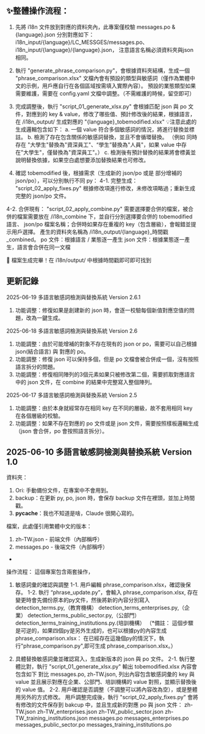 ✨整體操作流程：
-------------------------
1. 先將 i18n 文件放到對應的資料夾內，此專案僅校驗 messages.po & {language}.json
  分別對應如下：
  i18n_input/{language}/LC_MESSGES/messages.po、
  i18n_input/{language}/{language}.json，
  注意語言名稱必須資料夾與json相同。

2. 執行 "generate_phrase_comparison.py"，會根據資料夾結構，生成一個 "phrase_comparison.xlsx"
  文檔內會有預設的類型與敏感詞（僅作為繁體中文的示例，用戶應自行在各個區域按需填入實際內容）。
  預設的業態類型如果需要維護，需要在 config.yaml 文檔中調整。（不需維護的時候，留空即可）

3. 完成調整後，執行 "script_01_generate_xlsx.py" 
會根據匹配 json 與 po 文件，對應到的 key & value，修改了哪些值、預計修改後的結果，根據語言，在 /i18n_output/ 生成對應的 "{language}_tobemodified.xlsx"
💡注意此處的生成邏輯包含如下：
  a. 一個 value 符合多個敏感詞的情況，將進行替換並標註。
  b. 檢測了存在包含關係的敏感詞替換，並且不會循環替換。
（例如 同時存在 "大學生"替換為"資深員工"、“學生”替換為"人員"，如果 value 中存在"大學生"，僅替換為"資深員工"。）
  c. 檢測後有預計替換的結果將會標黃並說明替換依據，如果空白處想要添加替換結果也可修改。

4. 確認 tobemodified 後，根據需求（生成新的 json/po 或是 部分增補的 json/po），可以分別執行不同 py：
  4-1. 完整生成： "script_02_apply_fixes.py"
    根據修改項進行修改，未修改項略過；重新生成完整的 json/po 文件。

  4-2. 合併現有： "script_02_apply_combine.py"
    需要選擇要合併的檔案，被合併的檔案需要放在 /i18n_combine 下，並自行分別選擇要合併的 tobemodified 語言、
    json/po 檔案名稱；合併時如果存在重複的 key（包含層級），會報錯並提示用戶選擇。
    產生的資料夾名稱為 /i18n_output/{language}_時間戳_combined。
    po 文件：根據語言 / 業態逐一產生
    json 文件：根據業態逐一產生，語言會合併在同一文檔

🎉 檔案生成完畢！在 i18n/output/ 中根據時間戳即可即可找到


更新記錄
-------------------------

2025-06-19 多語言敏感詞檢測與替換系統 Version 2.6.1
1. 功能调整：修復如果是創建新的 json 時，會逐一校驗每個新值對應空值的問題，改為一鍵生成。

2025-06-18 多語言敏感詞檢測與替換系統 Version 2.6
1. 功能調整：由於可能增補的對象不存在現有的 json or po，需要可以自己根據 json(結合語言) 與 對應的 po。
2. 功能調整：修復 json 可以保持多個，但是 po 文檔會被合併成一個，沒有按照語言拆分的問題。
3. 功能調整：修復相同陣列的3個元素如果只被修改第二個，需要抓取對應語言中的 json 文件，在 combine 的結果中完整寫入整個陣列。

2025-06-17 多語言敏感詞檢測與替換系統 Version 2.5
1. 功能調整：由於本身就經常存在相同 key 在不同的層級，故不套用相同 key 在各個層級的校驗。
2. 功能調整：如果不存在對應的 po 文件或是 json 文件，需要按照樣板邏輯生成（json 會合併，po 會按照語言拆分）。


2025-06-10 多語言敏感詞檢測與替換系統 Version 1.0
-------------------------
資料夾：
1. Ori: 手動備份文件，在專案中不會用到。
2. backup：在更新 py, po, json 時，會保存 backup 文件在裡頭，並加上時間戳。
3. __pycache__：我也不知道是啥，Claude 很開心寫的。

檔案，此處僅引用繁體中文的版本：
1. zh-TW.json - 前端文件（內部稱呼）
2. messages.po - 後端文件（內部稱呼）

-
操作流程：
這個專案包含兩套操作，
  1. 敏感詞彙的確認與調整
    1-1. 用戶編輯 phrase_comparison.xlsx，確認後保存。
    1-2. 執行 “phrase_update.py”，會輸入 phrase_comparison.xlsx,
      存在變更時會先備份原本的py文件，然後將新的內容分別寫入
      detection_terms.py,（教育機構）
      detection_terms_enterprises.py,（企業）
      detection_terms_public_sector.py,（公部門）
      detection_terms_training_institutions.py.(培訓機構）
 （*備註：
    這個步驟是可逆的，如果四個py是另外生成的，也可以根據py的內容生成phrase_comparison.xlsx：
    在已經存在這幾個py的情況下，執行"phrase_comparison.py",即可生成 phrase_comparison.xlsx。）

  2. 具體替換敏感詞彙並確認寫入，生成新版本的 json 與 po 文件。
    2-1. 執行整體比對，執行 "script_01_generate_xlsx.py"
      輸出 tobemodified.xlsx 內容會包含如下 
      對比 messages.po, zh-TW.json, 列出內容包含敏感詞彙的 key 與 value
      並且展示對應在企業、公部門、培訓機構的 value 對照，並顯示替換後的 value 值。
    2-2. 用戶確認是否調整（不調整可以將內容改為空），或是整體用另外的方式修改。
      用戶調整完成後，執行 "script_02_apply_fixes.py"
      會將有修改的文件保存到 bakcup 中，並且生成新的對應 po 與 json 文件：
      zh-TW.json
      zh-TW_enterprises.json
      zh-TW_public_sector.json
      zh-TW_training_institutions.json
      messages.po
      messages_enterprises.po
      messages_public_sector.po
      messages_training_institutions.po
